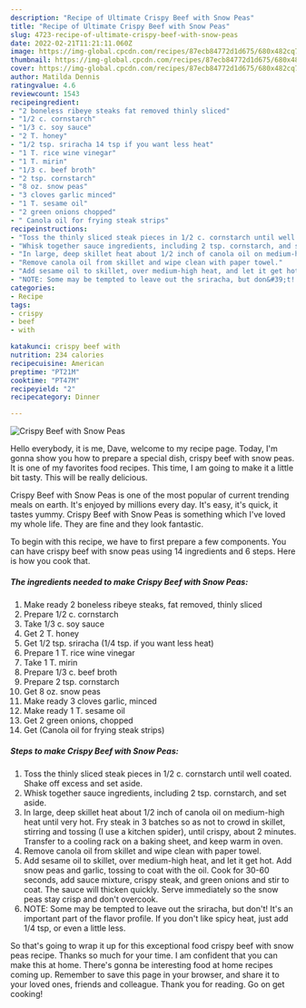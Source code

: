 ```yaml
---
description: "Recipe of Ultimate Crispy Beef with Snow Peas"
title: "Recipe of Ultimate Crispy Beef with Snow Peas"
slug: 4723-recipe-of-ultimate-crispy-beef-with-snow-peas
date: 2022-02-21T11:21:11.060Z
image: https://img-global.cpcdn.com/recipes/87ecb84772d1d675/680x482cq70/crispy-beef-with-snow-peas-recipe-main-photo.jpg
thumbnail: https://img-global.cpcdn.com/recipes/87ecb84772d1d675/680x482cq70/crispy-beef-with-snow-peas-recipe-main-photo.jpg
cover: https://img-global.cpcdn.com/recipes/87ecb84772d1d675/680x482cq70/crispy-beef-with-snow-peas-recipe-main-photo.jpg
author: Matilda Dennis
ratingvalue: 4.6
reviewcount: 1543
recipeingredient:
- "2 boneless ribeye steaks fat removed thinly sliced"
- "1/2 c. cornstarch"
- "1/3 c. soy sauce"
- "2 T. honey"
- "1/2 tsp. sriracha 14 tsp if you want less heat"
- "1 T. rice wine vinegar"
- "1 T. mirin"
- "1/3 c. beef broth"
- "2 tsp. cornstarch"
- "8 oz. snow peas"
- "3 cloves garlic minced"
- "1 T. sesame oil"
- "2 green onions chopped"
- " Canola oil for frying steak strips"
recipeinstructions:
- "Toss the thinly sliced steak pieces in 1/2 c. cornstarch until well coated. Shake off excess and set aside."
- "Whisk together sauce ingredients, including 2 tsp. cornstarch, and set aside."
- "In large, deep skillet heat about 1/2 inch of canola oil on medium-high heat until very hot. Fry steak in 3 batches so as not to crowd in skillet, stirring and tossing (I use a kitchen spider), until crispy, about 2 minutes. Transfer to a cooling rack on a baking sheet, and keep warm in oven."
- "Remove canola oil from skillet and wipe clean with paper towel."
- "Add sesame oil to skillet, over medium-high heat, and let it get hot. Add snow peas and garlic, tossing to coat with the oil. Cook for 30-60 seconds, add sauce mixture, crispy steak, and green onions and stir to coat. The sauce will thicken quickly. Serve immediately so the snow peas stay crisp and don&#39;t overcook."
- "NOTE: Some may be tempted to leave out the sriracha, but don&#39;t! It&#39;s an important part of the flavor profile. If you don&#39;t like spicy heat, just add 1/4 tsp, or even a little less."
categories:
- Recipe
tags:
- crispy
- beef
- with

katakunci: crispy beef with 
nutrition: 234 calories
recipecuisine: American
preptime: "PT21M"
cooktime: "PT47M"
recipeyield: "2"
recipecategory: Dinner

---
```



![Crispy Beef with Snow Peas](https://img-global.cpcdn.com/recipes/87ecb84772d1d675/680x482cq70/crispy-beef-with-snow-peas-recipe-main-photo.jpg)

Hello everybody, it is me, Dave, welcome to my recipe page. Today, I'm gonna show you how to prepare a special dish, crispy beef with snow peas. It is one of my favorites food recipes. This time, I am going to make it a little bit tasty. This will be really delicious.



Crispy Beef with Snow Peas is one of the most popular of current trending meals on earth. It's enjoyed by millions every day. It's easy, it's quick, it tastes yummy. Crispy Beef with Snow Peas is something which I've loved my whole life. They are fine and they look fantastic.


To begin with this recipe, we have to first prepare a few components. You can have crispy beef with snow peas using 14 ingredients and 6 steps. Here is how you cook that.

<!--inarticleads1-->

##### The ingredients needed to make Crispy Beef with Snow Peas:

1. Make ready 2 boneless ribeye steaks, fat removed, thinly sliced
1. Prepare 1/2 c. cornstarch
1. Take 1/3 c. soy sauce
1. Get 2 T. honey
1. Get 1/2 tsp. sriracha (1/4 tsp. if you want less heat)
1. Prepare 1 T. rice wine vinegar
1. Take 1 T. mirin
1. Prepare 1/3 c. beef broth
1. Prepare 2 tsp. cornstarch
1. Get 8 oz. snow peas
1. Make ready 3 cloves garlic, minced
1. Make ready 1 T. sesame oil
1. Get 2 green onions, chopped
1. Get  (Canola oil for frying steak strips)




<!--inarticleads2-->

##### Steps to make Crispy Beef with Snow Peas:

1. Toss the thinly sliced steak pieces in 1/2 c. cornstarch until well coated. Shake off excess and set aside.
1. Whisk together sauce ingredients, including 2 tsp. cornstarch, and set aside.
1. In large, deep skillet heat about 1/2 inch of canola oil on medium-high heat until very hot. Fry steak in 3 batches so as not to crowd in skillet, stirring and tossing (I use a kitchen spider), until crispy, about 2 minutes. Transfer to a cooling rack on a baking sheet, and keep warm in oven.
1. Remove canola oil from skillet and wipe clean with paper towel.
1. Add sesame oil to skillet, over medium-high heat, and let it get hot. Add snow peas and garlic, tossing to coat with the oil. Cook for 30-60 seconds, add sauce mixture, crispy steak, and green onions and stir to coat. The sauce will thicken quickly. Serve immediately so the snow peas stay crisp and don&#39;t overcook.
1. NOTE: Some may be tempted to leave out the sriracha, but don&#39;t! It&#39;s an important part of the flavor profile. If you don&#39;t like spicy heat, just add 1/4 tsp, or even a little less.




So that's going to wrap it up for this exceptional food crispy beef with snow peas recipe. Thanks so much for your time. I am confident that you can make this at home. There's gonna be interesting food at home recipes coming up. Remember to save this page in your browser, and share it to your loved ones, friends and colleague. Thank you for reading. Go on get cooking!
